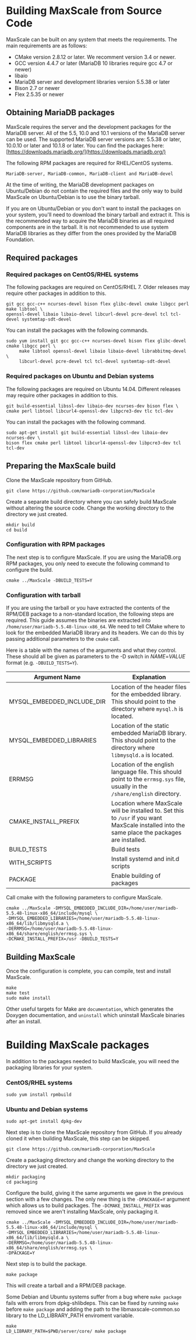# Building MaxScale from Source Code

MaxScale can be built on any system that meets the requirements. The main
requirements are as follows:

* CMake version 2.8.12 or later. We recomment version 3.4 or newer.
* GCC version 4.4.7 or later (MariaDB 10 libraries require gcc 4.7 or newer)
* libaio
* MariaDB server and development libraries version 5.5.38 or later
* Bison 2.7 or newer
* Flex 2.5.35 or newer

## Obtaining MariaDB packages

MaxScale requires the server and the development packages for the MariaDB
server. All of the 5.5, 10.0 and 10.1 versions of the MariaDB server can be used.
The supported MariaDB server versions are: 5.5.38 or later, 10.0.10 or later and 10.1.8 or later.
You can find the packages here: [https://downloads.mariadb.org/](https://downloads.mariadb.org/)

The following RPM packages are required for RHEL/CentOS systems.

```
MariaDB-server, MariaDB-common, MariaDB-client and MariaDB-devel
```

At the time of writing, the MariaDB development packages on Ubuntu/Debian do not
contain the required files and the only way to build MaxScale on Ubuntu/Debian
is to use the binary tarball.

If you are on Ubuntu/Debian or you don't want to install the packages on your
system, you'll need to download the binary tarball and extract it. This is the
recommended way to acquire the MariaDB binaries as all required components are
in the tarball. It is not recommended to use system MariaDB libraries as they
differ from the ones provided by the MariaDB Foundation.

## Required packages

###  Required packages on CentOS/RHEL systems

The following packages are required on CentOS/RHEL 7. Older releases may require
other packages in addition to this.

```
git gcc gcc-c++ ncurses-devel bison flex glibc-devel cmake libgcc perl make libtool \
openssl-devel libaio libaio-devel libcurl-devel pcre-devel tcl tcl-devel systemtap-sdt-devel
```

You can install the packages with the following commands.

```
sudo yum install git gcc gcc-c++ ncurses-devel bison flex glibc-devel cmake libgcc perl \
     make libtool openssl-devel libaio libaio-devel librabbitmq-devel \
     libcurl-devel pcre-devel tcl tcl-devel systemtap-sdt-devel
```

### Required packages on Ubuntu and Debian systems

The following packages are required on Ubuntu 14.04. Different releases may require
other packages in addition to this.

```
git build-essential libssl-dev libaio-dev ncurses-dev bison flex \
cmake perl libtool libcurl4-openssl-dev libpcre3-dev tlc tcl-dev
```

You can install the packages with the following command.

```
sudo apt-get install git build-essential libssl-dev libaio-dev ncurses-dev \
bison flex cmake perl libtool libcurl4-openssl-dev libpcre3-dev tcl tcl-dev
```

## Preparing the MaxScale build

Clone the MaxScale repository from GitHub.

```
git clone https://github.com/mariadb-corporation/MaxScale
```

Create a separate build directory where you can safely build MaxScale
without altering the source code. Change the working directory to the
directory we just created.

```
mkdir build
cd build
```

### Configuration with RPM packages

The next step is to configure MaxScale. If you are using the MariaDB.org
RPM packages, you only need to execute the following command to configure
the build.

```
cmake ../MaxScale -DBUILD_TESTS=Y
```

### Configuration with tarball

If you are using the tarball or you have extracted the contents of the RPM/DEB
package to a non-standard location, the following steps are required.
This guide assumes the binaries are extracted into `/home/user/mariadb-5.5.48-linux-x86_64`.
We need to tell CMake where to look for the embedded MariaDB library and its
headers. We can do this by passing additional parameters to the `cmake` call.

Here is a table with the names of the arguments and what they control. These should all be
given as parameters to the -D switch in _NAME_=_VALUE_ format (e.g. `-DBUILD_TESTS=Y`).

|Argument Name|Explanation|
|--------|-----------|
|MYSQL_EMBEDDED_INCLUDE_DIR|Location of the header files for the embedded library. This should point to the directory where `mysql.h` is located.|
|MYSQL_EMBEDDED_LIBRARIES|Location of the static embedded MariaDB library. This should point to the directory where `libmysqld.a` is located.|
|ERRMSG|Location of the english language file. This should point to the `errmsg.sys` file, usually in the `/share/english` directory.|
|CMAKE_INSTALL_PREFIX|Location where MaxScale will be installed to. Set this to `/usr` if you want MaxScale installed into the same place the packages are installed.|
|BUILD_TESTS|Build tests|
|WITH_SCRIPTS|Install systemd and init.d scripts|
|PACKAGE|Enable building of packages|

Call cmake with the following parameters to configure MaxScale.

```
cmake ../MaxScale -DMYSQL_EMBEDDED_INCLUDE_DIR=/home/user/mariadb-5.5.48-linux-x86_64/include/mysql \
-DMYSQL_EMBEDDED_LIBRARIES=/home/user/mariadb-5.5.48-linux-x86_64/lib/libmysqld.a \
-DERRMSG=/home/user/mariadb-5.5.48-linux-x86_64/share/english/errmsg.sys \
-DCMAKE_INSTALL_PREFIX=/usr -DBUILD_TESTS=Y
```

## Building MaxScale

Once the configuration is complete, you can compile, test and install MaxScale.

```
make
make test
sudo make install
```

Other useful targets for Make are `documentation`, which generates the Doxygen documentation, and `uninstall` which uninstall MaxScale binaries after an install.

# Building MaxScale packages

In addition to the packages needed to build MaxScale, you will need the
packaging libraries for your system.

### CentOS/RHEL systems

```
sudo yum install rpmbuild
```

### Ubuntu and Debian systems

```
sudo apt-get install dpkg-dev
```

Next step is to clone the MaxScale repository from GitHub. If you already
cloned it when building MaxScale, this step can be skipped.

```
git clone https://github.com/mariadb-corporation/MaxScale
```

Create a packaging directory and change the working directory to the
directory we just created.

```
mkdir packaging
cd packaging
```

Configure the build, giving it the same arguments we gave in the previous
section with a few changes. The only new thing is the `-DPACKAGE=Y` argument
which allows us to build packages. The `-DCMAKE_INSTALL_PREFIX` was removed since
we aren't installing MaxScale, only packaging it.

```
cmake ../MaxScale -DMYSQL_EMBEDDED_INCLUDE_DIR=/home/user/mariadb-5.5.48-linux-x86_64/include/mysql \
-DMYSQL_EMBEDDED_LIBRARIES=/home/user/mariadb-5.5.48-linux-x86_64/lib/libmysqld.a \
-DERRMSG=/home/user/mariadb-5.5.48-linux-x86_64/share/english/errmsg.sys \
-DPACKAGE=Y
```

Next step is to build the package.

```
make package
```

This will create a tarball and a RPM/DEB package.

Some Debian and Ubuntu systems suffer from a bug where `make package` fails
with errors from dpkg-shlibdeps. This can be fixed by running `make` before
`make package` and adding the path to the libmaxscale-common.so library to
the LD_LIBRARY_PATH enviroment variable.

```
make
LD_LIBRARY_PATH=$PWD/server/core/ make package
```
